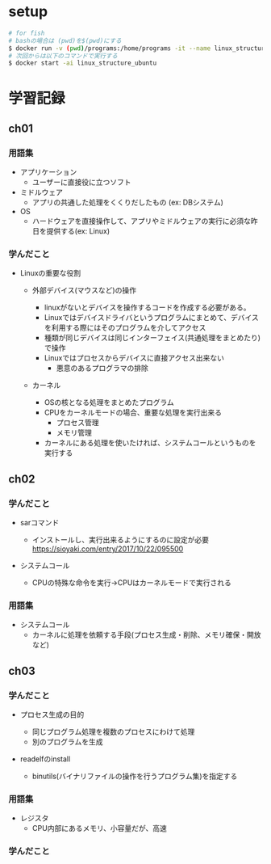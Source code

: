 # setup

```bash
# for fish 
# bashの場合は (pwd)を$(pwd)にする
$ docker run -v (pwd)/programs:/home/programs -it --name linux_structure_ubuntu ubuntu:16.04 bin/bash
# 次回からは以下のコマンドで実行する
$ docker start -ai linux_structure_ubuntu
```

# 学習記録

## ch01

### 用語集
- アプリケーション
  - ユーザーに直接役に立つソフト
- ミドルウェア
  - アプリの共通した処理をくくりだしたもの (ex: DBシステム)
- OS
  - ハードウェアを直接操作して、アプリやミドルウェアの実行に必須な昨日を提供する(ex: Linux)

### 学んだこと
- Linuxの重要な役割
  - 外部デバイス(マウスなど)の操作
    - linuxがないとデバイスを操作するコードを作成する必要がある。
    - Linuxではデバイスドライバというプログラムにまとめて、デバイスを利用する際にはそのプログラムを介してアクセス
    - 種類が同じデバイスは同じインターフェイス(共通処理をまとめたり)で操作
    - Linuxではプロセスからデバイスに直接アクセス出来ない
      - 悪意のあるプログラマの排除

  - カーネル
    - OSの核となる処理をまとめたプログラム
    - CPUをカーネルモードの場合、重要な処理を実行出来る
      - プロセス管理
      - メモリ管理
    - カーネルにある処理を使いたければ、システムコールというものを実行する

## ch02

### 学んだこと
- sarコマンド
  - インストールし、実行出来るようにするのに設定が必要
    https://sioyaki.com/entry/2017/10/22/095500

- システムコール
  - CPUの特殊な命令を実行→CPUはカーネルモードで実行される

### 用語集
- システムコール
  - カーネルに処理を依頼する手段(プロセス生成・削除、メモリ確保・開放など)

## ch03

### 学んだこと
- プロセス生成の目的
  - 同じプログラム処理を複数のプロセスにわけて処理
  - 別のプログラムを生成

- readelfのinstall
  - binutils(バイナリファイルの操作を行うプログラム集)を指定する

### 用語集
- レジスタ
  - CPU内部にあるメモリ、小容量だが、高速
  
### 学んだこと

